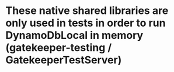 # These native shared libraries are only used in tests in order to run DynamoDbLocal in memory (gatekeeper-testing / GatekeeperTestServer)

